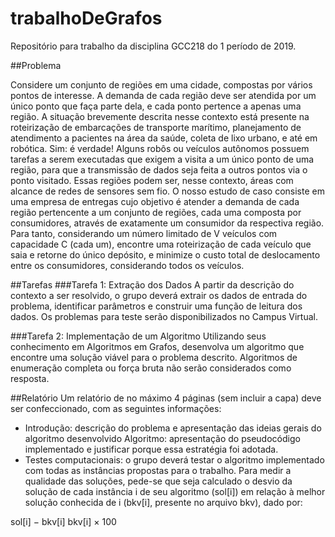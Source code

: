 # trabalhoDeGrafos
Repositório para trabalho da disciplina GCC218 do 1 período de 2019.

##Problema

Considere um conjunto de regiões em uma cidade, compostas por vários pontos de interesse.
A demanda de cada região deve ser atendida por um único ponto que faça parte dela, e cada
ponto pertence a apenas uma região. A situação brevemente descrita nesse contexto está presente na roteirização de embarcações de transporte marítimo, planejamento de atendimento
a pacientes na área da saúde, coleta de lixo urbano, e até em robótica. Sim: é verdade!
Alguns robôs ou veículos autônomos possuem tarefas a serem executadas que exigem a visita
a um único ponto de uma região, para que a transmissão de dados seja feita a outros pontos
via o ponto visitado. Essas regiões podem ser, nesse contexto, áreas com alcance de redes de
sensores sem fio.
O nosso estudo de caso consiste em uma empresa de entregas cujo objetivo é atender a
demanda de cada região pertencente a um conjunto de regiões, cada uma composta por
consumidores, através de exatamente um consumidor da respectiva região. Para tanto, considerando um número limitado de V veículos com capacidade C (cada um), encontre uma
roteirização de cada veículo que saia e retorne do único depósito, e minimize o custo total de
deslocamento entre os consumidores, considerando todos os veículos.

##Tarefas
###Tarefa 1: Extração dos Dados
A partir da descrição do contexto a ser resolvido, o grupo deverá extrair os dados de entrada do problema, identificar parâmetros e construir uma função de leitura dos dados. Os
problemas para teste serão disponibilizados no Campus Virtual.

###Tarefa 2: Implementação de um Algoritmo
Utilizando seus conhecimento em Algoritmos em Grafos, desenvolva um algoritmo que encontre uma solução viável para o problema descrito. Algoritmos de enumeração completa
ou força bruta não serão considerados como resposta.

##Relatório
Um relatório de no máximo 4 páginas (sem incluir a capa) deve ser confeccionado, com as
seguintes informações:
* Introdução: descrição do problema e apresentação das ideias gerais do algoritmo desenvolvido
Algoritmo: apresentação do pseudocódigo implementado e justificar porque essa estratégia foi adotada.
* Testes computacionais: o grupo deverá testar o algoritmo implementado com todas as
instâncias propostas para o trabalho. Para medir a qualidade das soluções, pede-se
que seja calculado o desvio da solução de cada instância i de seu algoritmo (sol[i]) em
relação à melhor solução conhecida de i (bkv[i], presente no arquivo bkv), dado por:

sol[i] − bkv[i]
bkv[i]
× 100 

